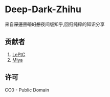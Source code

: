 # Deep-Dark-Zhihu
来自~~深邃黑暗幻想~~夜间版知乎,回归纯粹的知识分享
## 贡献者
1. [LePtC](https://userstyles.org/styles/138553/dark-zhihu-leptc-mod)
2. [Miya](https://miya.moe)
## 许可
CC0 - Public Domain